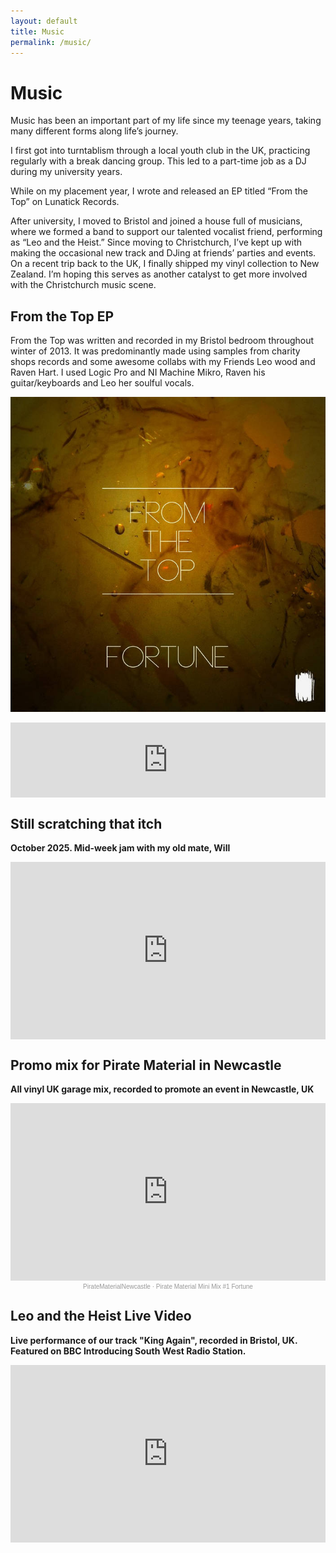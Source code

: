 ```yaml
---
layout: default
title: Music
permalink: /music/
---
```


# Music

Music has been an important part of my life since my teenage years, taking many different forms along life’s journey.

I first got into turntablism through a local youth club in the UK, practicing regularly with a break dancing group. This led to a part-time job as a DJ during my university years.

While on my placement year, I wrote and released an EP titled “From the Top” on Lunatick Records.

After university, I moved to Bristol and joined a house full of musicians, where we formed a band to support our talented vocalist friend, performing as “Leo and the Heist.” Since moving to Christchurch, I’ve kept up with making the occasional new track and DJing at friends’ parties and events. On a recent trip back to the UK, I finally shipped my vinyl collection to New Zealand. I’m hoping this serves as another catalyst to get more involved with the Christchurch music scene. 

## From the Top EP

From the Top was written and recorded in my Bristol bedroom throughout winter of 2013. It was predominantly made using samples from charity shops records and some awesome collabs with my Friends Leo wood and Raven Hart. I used Logic Pro and NI Machine Mikro, Raven his guitar/keyboards and Leo her soulful vocals. 

<p align="center">
  <img src="/assets/img/fromthetop.jpg" alt="fromthetop_image" width="850">
</p>

<div class="bandcamp-player" aria-label="From The Top EP by Fortune">
  <iframe
    src="https://bandcamp.com/EmbeddedPlayer/album=3952010727/size=large/bgcol=ffffff/linkcol=0687f5/tracklist=false/artwork=small/transparent=true/"
    title="From The Top by Fortune — Bandcamp player"
    style="border: 0; width: 100%; height: 120px;"
    seamless>
    <a href="https://lunatickrecords.bandcamp.com/album/from-the-top-2">From The Top by Fortune</a>
  </iframe>
</div>
<p></p>

<style>
.bandcamp-player {
  display: flex;
  justify-content: center;
  align-items: center;
  margin: 0 auto;
  padding: 0;
  line-height: 0;      
  max-width: 800px;    
}

.bandcamp-player iframe {
  display: block;
  width: 100%;
  height: 120px !important;
  margin: 0;
  padding: 0;
  border: 0;
}
</style>

## Still scratching that itch

**October 2025. Mid-week jam with my old mate, Will**

<p align="center">
  <div class="video-container">
    <iframe
      src="https://www.youtube.com/embed/ByJwfK03lG8"
      title="Scratching that itch"
      frameborder="0"
      allowfullscreen>
    </iframe>
  </div>
</p>

<style>
.video-container {
  position: relative;
  width: 100%;
  max-width: 850px;
  aspect-ratio: 16 / 9;
  margin: 0 auto;
}

.video-container iframe {
  position: absolute;
  top: 0;
  left: 0;
  width: 100%;
  height: 100%;
}
</style>

## Promo mix for Pirate Material in Newcastle

**All vinyl UK garage mix, recorded to promote an event in Newcastle, UK**

<p align="center">
  <div class="soundcloud-container">
    <iframe
      src="https://w.soundcloud.com/player/?url=https%3A//api.soundcloud.com/tracks/133861999&color=%23ff5500&auto_play=false&hide_related=false&show_comments=true&show_user=true&show_reposts=false&show_teaser=true&visual=true"
      title="Pirate Material Mini Mix #1 Fortune"
      frameborder="no"
      allow="autoplay">
    </iframe>
  </div>

  <div class="soundcloud-credit">
    <a href="https://soundcloud.com/piratematerialnewcastle" target="_blank">PirateMaterialNewcastle</a> · 
    <a href="https://soundcloud.com/piratematerialnewcastle/pirate-material-mini-mix-1" target="_blank">Pirate Material Mini Mix #1 Fortune</a>
  </div>
</p>

<style>
.soundcloud-container {
  position: relative;
  width: 100%;
  max-width: 850px; /* scales nicely up to desktop size */
  aspect-ratio: 16 / 9; /* SoundCloud visual player is closer to this */
  margin: 0 auto;
}

.soundcloud-container iframe {
  position: absolute;
  top: 0;
  left: 0;
  width: 100%;
  height: 100%;
  border: 0;
}

.soundcloud-credit {
  font-size: 10px;
  color: #999;
  text-align: center;
  font-family: sans-serif;
  margin-top: 4px;
}

.soundcloud-credit a {
  color: #999;
  text-decoration: none;
}
</style>

## Leo and the Heist Live Video

**Live performance of our track "King Again", recorded in Bristol, UK. Featured on BBC Introducing South West Radio Station.**

<p align="center">
  <div class="video-container">
    <iframe
      src="https://www.youtube.com/embed/zTFfemV2Elo"
      title="Leo & the Heist King Again Live Performance"
      frameborder="0"
      allowfullscreen>
    </iframe>
  </div>
</p>

<style>
.video-container {
  position: relative;
  width: 100%;
  max-width: 850px; /* optional max width */
  aspect-ratio: 16 / 9;
  margin: 0 auto;
}

.video-container iframe {
  position: absolute;
  top: 0;
  left: 0;
  width: 100%;
  height: 100%;
}
</style>